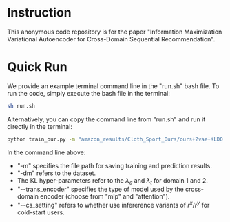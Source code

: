 # **Instruction**

This anonymous code repository is for the paper "Information Maximization Variational Autoencoder for Cross-Domain Sequential Recommendation".

# **Quick Run**

We provide an example terminal command line in the "run.sh" bash file. To run the code, simply execute the bash file in the terminal:

```bash
sh run.sh
```

Alternatively, you can copy the command line from "run.sh" and run it directly in the terminal:

```bash
python train_our.py -m "amazon_results/Cloth_Sport_Ours/ours+2vae+KLD0.005+KLD20.001_8e-4_AddR+CS_O" -dm cloth_sport  --kl_lambda_1 0.005 --kl_lambda_2 0.005 --kl_lambda_1_t 0.001 --kl_lambda_2_t 0.001 --lr 8e-4 --KLD1 1.5 --trans_encoder 'attention' --cs_setting True &
```

In the command line above:

* "-m" specifies the file path for saving training and prediction results.
* "-dm" refers to the dataset.
* The KL hyper-parameters refer to the $\lambda_a$ and $\lambda_t$ for domain 1 and 2.
* "--trans_encoder" specifies the type of model used by the cross-domain encoder (choose from "mlp" and "attention").
* "--cs_setting" refers to whether use infererence variants of $r^x$/$r^y$ for cold-start users.

